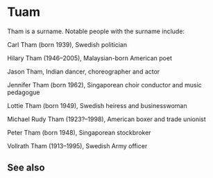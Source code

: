 # Tuam

Tham is a surname. Notable people with the surname include:

Carl Tham (born 1939), Swedish politician

Hilary Tham (1946–2005), Malaysian-born American poet

Jason Tham, Indian dancer, choreographer and actor

Jennifer Tham (born 1962), Singaporean choir conductor and music
pedagogue

Lottie Tham (born 1949), Swedish heiress and businesswoman

Michael Rudy Tham (1923?–1998), American boxer and trade unionist

Peter Tham (born 1948), Singaporean stockbroker

Vollrath Tham (1913–1995), Swedish Army officer

## See also